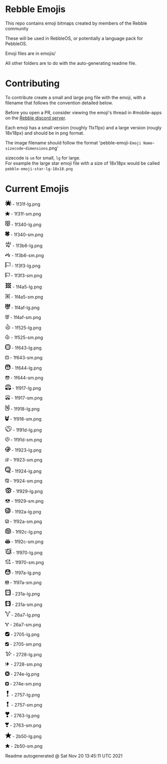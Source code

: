 # Rebble Emojis

This repo contains emoji bitmaps created by members of the Rebble community

These will be used in RebbleOS, or potentially a language pack for PebbleOS.

Emoji files are in emojis/

All other folders are to do with the auto-generating readme file.

# Contributing

To contribute create a small and large png file with the emoji, with a filename that follows the convention detailed below.    

Before you open a PR, consider viewing the emoji's thread in \#mobile-apps on the [Rebble discord server](https://rebble.io/discord).   

Each emoji has a small version (roughly 11x11px) and a large version (rougly 18x18px) and should be in png format.   

The image filename should follow the format 'pebble-emoji-`Emoji Name`-`sizecode`-`dimensions`.png'   

sizecode is `sm` for small, `lg` for large.   
For example the large star emoji file with a size of 18x18px would be called `pebble-emoji-star-lg-18x18.png`

# Current Emojis

![](emoji/1f31f-lg.png) - 1f31f-lg.png
   
![](emoji/1f31f-sm.png) - 1f31f-sm.png
   
![](emoji/1f340-lg.png) - 1f340-lg.png
   
![](emoji/1f340-sm.png) - 1f340-sm.png
   
![](emoji/1f3b6-lg.png) - 1f3b6-lg.png
   
![](emoji/1f3b6-sm.png) - 1f3b6-sm.png
   
![](emoji/1f3f3-lg.png) - 1f3f3-lg.png
   
![](emoji/1f3f3-sm.png) - 1f3f3-sm.png
   
![](emoji/1f4a5-lg.png) - 1f4a5-lg.png
   
![](emoji/1f4a5-sm.png) - 1f4a5-sm.png
   
![](emoji/1f4af-lg.png) - 1f4af-lg.png
   
![](emoji/1f4af-sm.png) - 1f4af-sm.png
   
![](emoji/1f525-lg.png) - 1f525-lg.png
   
![](emoji/1f525-sm.png) - 1f525-sm.png
   
![](emoji/1f643-lg.png) - 1f643-lg.png
   
![](emoji/1f643-sm.png) - 1f643-sm.png
   
![](emoji/1f644-lg.png) - 1f644-lg.png
   
![](emoji/1f644-sm.png) - 1f644-sm.png
   
![](emoji/1f917-lg.png) - 1f917-lg.png
   
![](emoji/1f917-sm.png) - 1f917-sm.png
   
![](emoji/1f918-lg.png) - 1f918-lg.png
   
![](emoji/1f918-sm.png) - 1f918-sm.png
   
![](emoji/1f91d-lg.png) - 1f91d-lg.png
   
![](emoji/1f91d-sm.png) - 1f91d-sm.png
   
![](emoji/1f923-lg.png) - 1f923-lg.png
   
![](emoji/1f923-sm.png) - 1f923-sm.png
   
![](emoji/1f924-lg.png) - 1f924-lg.png
   
![](emoji/1f924-sm.png) - 1f924-sm.png
   
![](emoji/1f929-lg.png) - 1f929-lg.png
   
![](emoji/1f929-sm.png) - 1f929-sm.png
   
![](emoji/1f92a-lg.png) - 1f92a-lg.png
   
![](emoji/1f92a-sm.png) - 1f92a-sm.png
   
![](emoji/1f92c-lg.png) - 1f92c-lg.png
   
![](emoji/1f92c-sm.png) - 1f92c-sm.png
   
![](emoji/1f970-lg.png) - 1f970-lg.png
   
![](emoji/1f970-sm.png) - 1f970-sm.png
   
![](emoji/1f97a-lg.png) - 1f97a-lg.png
   
![](emoji/1f97a-sm.png) - 1f97a-sm.png
   
![](emoji/231a-lg.png) - 231a-lg.png
   
![](emoji/231a-sm.png) - 231a-sm.png
   
![](emoji/26a7-lg.png) - 26a7-lg.png
   
![](emoji/26a7-sm.png) - 26a7-sm.png
   
![](emoji/2705-lg.png) - 2705-lg.png
   
![](emoji/2705-sm.png) - 2705-sm.png
   
![](emoji/2728-lg.png) - 2728-lg.png
   
![](emoji/2728-sm.png) - 2728-sm.png
   
![](emoji/274e-lg.png) - 274e-lg.png
   
![](emoji/274e-sm.png) - 274e-sm.png
   
![](emoji/2757-lg.png) - 2757-lg.png
   
![](emoji/2757-sm.png) - 2757-sm.png
   
![](emoji/2763-lg.png) - 2763-lg.png
   
![](emoji/2763-sm.png) - 2763-sm.png
   
![](emoji/2b50-lg.png) - 2b50-lg.png
   
![](emoji/2b50-sm.png) - 2b50-sm.png
   
   

Readme autogenerated @ Sat Nov 20 13:45:11 UTC 2021
